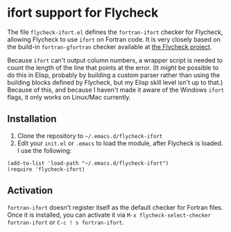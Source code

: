 # ifort support for Flycheck

The file `flycheck-ifort.el` defines the `fortran-ifort` checker for
Flycheck, allowing Flycheck to use `ifort` on Fortran code. It is very closely 
based on the build-in `fortran-gfortran` checker available at [the Flycheck
project](https://github.com/flycheck/flycheck/blob/master/flycheck.el).

Because `ifort`
can't output column numbers, a wrapper script is needed to count the length
of the line that points at the error. (It *might* be possible to do this in
Elisp, probably by building a custom parser rather than using the building 
blocks defined by Flycheck, but my Elisp skill level isn't up to that.)
Because of this, and because I haven't made it aware of the Windows `ifort` 
flags, it only works on Linux/Mac currently. 

## Installation

1. Clone the repository to `~/.emacs.d/flycheck-ifort`
2. Edit your `init.el` or `.emacs` to load the module, after Flycheck
   is loaded. I use the following:

```
(add-to-list 'load-path "~/.emacs.d/flycheck-ifort")
(require 'flycheck-ifort)
```

## Activation

`fortran-ifort` doesn't register itself as the default checker for 
Fortran files. Once it is installed, you can activate it via
`M-x flycheck-select-checker fortran-ifort` or `C-c ! s fortran-ifort`.
